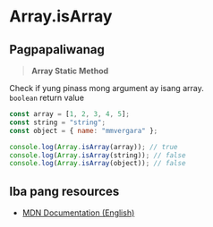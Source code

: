 # Array.isArray

## Pagpapaliwanag

>**Array Static Method <br/>**

Check if yung pinass mong argument ay isang array. <br/> `boolean` return value

```javascript
const array = [1, 2, 3, 4, 5];
const string = "string";
const object = { name: "mmvergara" };

console.log(Array.isArray(array)); // true
console.log(Array.isArray(string)); // false
console.log(Array.isArray(object)); // false
```

## Iba pang resources

- [MDN Documentation (English)](https://developer.mozilla.org/en-US/docs/Web/JavaScript/Reference/Global_Objects/Array/isArray)
